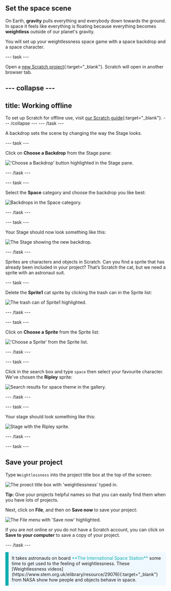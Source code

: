 ## Set the space scene

On Earth, **gravity** pulls everything and everybody down towards the ground. In space it feels like everything is floating because everything becomes **weightless** outside of our planet's gravity. 

You will set up your weightlessness space game with a space backdrop and a space character. 

--- task ---

Open a [new Scratch project](http://rpf.io/scratch-new){:target="_blank"}. Scratch will open in another browser tab.

--- collapse ---
---
title: Working offline
---
To set up Scratch for offline use, visit [our Scratch guide](https://projects.raspberrypi.org/en/projects/getting-started-scratch/1){:target="_blank"}.
--- /collapse ---
--- /task ---

A backdrop sets the scene by changing the way the Stage looks.

--- task ---

Click on **Choose a Backdrop** from the Stage pane:

!['Choose a Backdrop' button highlighted in the Stage pane.](images/choose-a-backdrop.png)

--- /task ---

--- task ---

Select the **Space** category and choose the backdrop you like best:

![Backdrops in the Space category.](images/space-backdrops.png)

--- /task ---

--- task ---

Your Stage should now look something like this:

![The Stage showing the new backdrop.](images/stage-backdrop.png)

--- /task ---

Sprites are characters and objects in Scratch. Can you find a sprite that has already been included in your project? That’s Scratch the cat, but we need a sprite with an astronaut suit. 

--- task ---

Delete the **Sprite1** cat sprite by clicking the trash can in the Sprite list:

![The trash can of Sprite1 highlighted.](images/delete-sprite.png)

--- /task ---

--- task ---

Click on **Choose a Sprite** from the Sprite list:

!['Choose a Sprite' from the Sprite list.](images/choose-a-sprite.png)

--- /task ---

--- task ---

Click in the search box and type `space` then select your favourite character. We've chosen the **Ripley** sprite: 

![Search results for space theme in the gallery.](images/space-sprite-gallery.png)

--- /task ---

--- task ---

Your stage should look something like this: 

![Stage with the Ripley sprite.](images/ripley-stage.png)

--- /task ---

--- task --- 

## Save your project

Type `Weightlessness` into the project title box at the top of the screen: 

![The proect title box with 'weightlessness' typed in.](images/project-title.png)

**Tip:** Give your projects helpful names so that you can easily find them when you have lots of projects.

Next, click on **File**, and then on **Save now** to save your project:

![The File menu with 'Save now' highlighted.](images/save-now.png)

If you are not online or you do not have a Scratch account, you can click on **Save to your computer** to save a copy of your project.

--- /task ---

<p style="border-left: solid; border-width:10px; border-color: #0faeb0; background-color: aliceblue; padding: 10px;">
It takes astronauts on board <span style="color: #0faeb0">**The International Space Station**</span> some time to get used to the feeling of weightlessness. These [Weightlessness videos](https://www.stem.org.uk/elibrary/resource/29076){:target="_blank"} from NASA show how people and objects behave in space.
</p>

